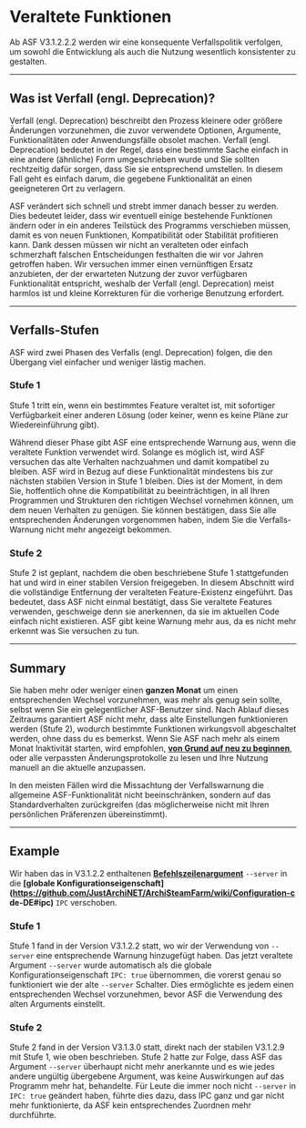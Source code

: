 # Veraltete Funktionen

Ab ASF V3.1.2.2.2 werden wir eine konsequente Verfallspolitik verfolgen, um sowohl die Entwicklung als auch die Nutzung wesentlich konsistenter zu gestalten.

---

## Was ist Verfall (engl. Deprecation)?

Verfall (engl. Deprecation) beschreibt den Prozess kleinere oder größere Änderungen vorzunehmen, die zuvor verwendete Optionen, Argumente, Funktionalitäten oder Anwendungsfälle obsolet machen. Verfall (engl. Deprecation) bedeutet in der Regel, dass eine bestimmte Sache einfach in eine andere (ähnliche) Form umgeschrieben wurde und Sie sollten rechtzeitig dafür sorgen, dass Sie sie entsprechend umstellen. In diesem Fall geht es einfach darum, die gegebene Funktionalität an einen geeigneteren Ort zu verlagern.

ASF verändert sich schnell und strebt immer danach besser zu werden. Dies bedeutet leider, dass wir eventuell einige bestehende Funktionen ändern oder in ein anderes Teilstück des Programms verschieben müssen, damit es von neuen Funktionen, Kompatibilität oder Stabilität profitieren kann. Dank dessen müssen wir nicht an veralteten oder einfach schmerzhaft falschen Entscheidungen festhalten die wir vor Jahren getroffen haben. Wir versuchen immer einen vernünftigen Ersatz anzubieten, der der erwarteten Nutzung der zuvor verfügbaren Funktionalität entspricht, weshalb der Verfall (engl. Deprecation) meist harmlos ist und kleine Korrekturen für die vorherige Benutzung erfordert.

---

## Verfalls-Stufen

ASF wird zwei Phasen des Verfalls (engl. Deprecation) folgen, die den Übergang viel einfacher und weniger lästig machen.

### Stufe 1

Stufe 1 tritt ein, wenn ein bestimmtes Feature veraltet ist, mit sofortiger Verfügbarkeit einer anderen Lösung (oder keiner, wenn es keine Pläne zur Wiedereinführung gibt).

Während dieser Phase gibt ASF eine entsprechende Warnung aus, wenn die veraltete Funktion verwendet wird. Solange es möglich ist, wird ASF versuchen das alte Verhalten nachzuahmen und damit kompatibel zu bleiben. ASF wird in Bezug auf diese Funktionalität mindestens bis zur nächsten stabilen Version in Stufe 1 bleiben. Dies ist der Moment, in dem Sie, hoffentlich ohne die Kompatibilität zu beeinträchtigen, in all Ihren Programmen und Strukturen den richtigen Wechsel vornehmen können, um dem neuen Verhalten zu genügen. Sie können bestätigen, dass Sie alle entsprechenden Änderungen vorgenommen haben, indem Sie die Verfalls-Warnung nicht mehr angezeigt bekommen.

### Stufe 2

Stufe 2 ist geplant, nachdem die oben beschriebene Stufe 1 stattgefunden hat und wird in einer stabilen Version freigegeben. In diesem Abschnitt wird die vollständige Entfernung der veralteten Feature-Existenz eingeführt. Das bedeutet, dass ASF nicht einmal bestätigt, dass Sie veraltete Features verwenden, geschweige denn sie anerkennen, da sie im aktuellen Code einfach nicht existieren. ASF gibt keine Warnung mehr aus, da es nicht mehr erkennt was Sie versuchen zu tun.

---

## Summary

Sie haben mehr oder weniger einen **ganzen Monat** um einen entsprechenden Wechsel vorzunehmen, was mehr als genug sein sollte, selbst wenn Sie ein gelegentlicher ASF-Benutzer sind. Nach Ablauf dieses Zeitraums garantiert ASF nicht mehr, dass alte Einstellungen funktionieren werden (Stufe 2), wodurch bestimmte Funktionen wirkungsvoll abgeschaltet werden, ohne dass du es bemerkst. Wenn Sie ASF nach mehr als einem Monat Inaktivität starten, wird empfohlen, **[von Grund auf neu zu beginnen](https://github.com/JustArchiNET/ArchiSteamFarm/wiki/Setting-up-de-DE)**, oder alle verpassten Änderungsprotokolle zu lesen und Ihre Nutzung manuell an die aktuelle anzupassen.

In den meisten Fällen wird die Missachtung der Verfallswarnung die allgemeine ASF-Funktionalität nicht beeinschränken, sondern auf das Standardverhalten zurückgreifen (das möglicherweise nicht mit Ihren persönlichen Präferenzen übereinstimmt).

---

## Example

Wir haben das in V3.1.2.2 enthaltenen **[Befehlszeilenargument](https://github.com/JustArchiNET/ArchiSteamFarm/wiki/Command-line-arguments-de-DE)** `--server` in die **[globale Konfigurationseigenschaft](https://github.com/JustArchiNET/ArchiSteamFarm/wiki/Configuration-c
de-DE#ipc)** `IPC` verschoben.

### Stufe 1

Stufe 1 fand in der Version V3.1.2.2 statt, wo wir der Verwendung von `--server` eine entsprechende Warnung hinzugefügt haben. Das jetzt veraltete Argument `--server` wurde automatisch als die globale Konfigurationseigenschaft `IPC: true` übernommen, die vorerst genau so funktioniert wie der alte `--server` Schalter. Dies ermöglichte es jedem einen entsprechenden Wechsel vorzunehmen, bevor ASF die Verwendung des alten Arguments einstellt.

### Stufe 2

Stufe 2 fand in der Version V3.1.3.0 statt, direkt nach der stabilen V3.1.2.9 mit Stufe 1, wie oben beschrieben. Stufe 2 hatte zur Folge, dass ASF das Argument `--server` überhaupt nicht mehr anerkannte und es wie jedes andere ungültig übergebene Argument, was keine Auswirkungen auf das Programm mehr hat, behandelte. Für Leute die immer noch nicht `--server` in `IPC: true` geändert haben, führte dies dazu, dass IPC ganz und gar nicht mehr funktionierte, da ASF kein entsprechendes Zuordnen mehr durchführte.
